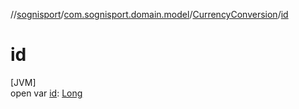 //[sognisport](../../../index.md)/[com.sognisport.domain.model](../index.md)/[CurrencyConversion](index.md)/[id](id.md)

# id

[JVM]\
open var [id](id.md): [Long](https://docs.oracle.com/javase/8/docs/api/java/lang/Long.html)
